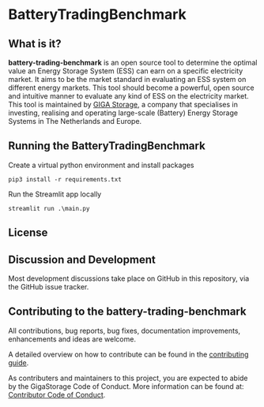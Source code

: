 # BatteryTradingBenchmark
## What is it?
**battery-trading-benchmark** is an open source tool to determine the optimal value an Energy Storage System (ESS) can earn on a specific electricity market.
It aims to be the market standard in evaluating an ESS system on different energy markets.
This tool should become a powerful, open source and intuitive manner to evaluate any kind of ESS on the electricity market.
This tool is maintained by [GIGA Storage][GIGA Home Page], a company that specialises in investing, realising and operating large-scale (Battery) Energy Storage Systems in The Netherlands and Europe.

## Running the BatteryTradingBenchmark
Create a virtual python environment and install packages

    pip3 install -r requirements.txt

Run the Streamlit app locally

    streamlit run .\main.py

## License

## Discussion and Development
Most development discussions take place on GitHub in this repository, via the GitHub issue tracker.

## Contributing to the battery-trading-benchmark
All contributions, bug reports, bug fixes, documentation improvements, enhancements and ideas are welcome.

A detailed overview on how to contribute can be found in the [contributing guide][GigaStorage Contributing Guide].

As contributers and maintainers to this project, you are expected to abide by the GigaStorage Code of Conduct.
More information can be found at: [Contributor Code of Conduct][GigaStorage Code of Conduct].

[GIGA Home Page]: https://giga-storage.com/en/
[GigaStorage Contributing Guide]: https://github.com/GigaStorage/.github/blob/main/CONTRIBUTING.md
[GigaStorage Code of Conduct]: https://github.com/GigaStorage/.github/blob/main/CODE_OF_CONDUCT.md

